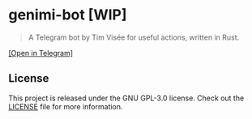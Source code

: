 # genimi-bot [WIP]
> A Telegram bot by Tim Visée for useful actions, written in Rust.

[[Open in Telegram]](https://t.me/genimibot)

## License
This project is released under the GNU GPL-3.0 license.
Check out the [LICENSE](LICENSE) file for more information. 
